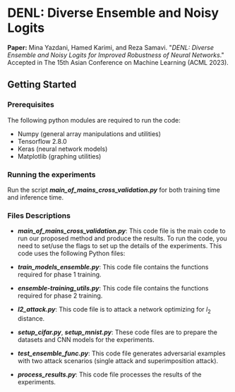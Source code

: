 
# DENL: Diverse Ensemble and Noisy Logits

**Paper:** 
Mina Yazdani, Hamed Karimi, and Reza Samavi. "*DENL: Diverse Ensemble and Noisy Logits for Improved Robustness of Neural Networks*." Accepted in The 15th Asian Conference on Machine Learning (ACML 2023).


## Getting Started


### Prerequisites
The following python modules are required to run the code:
- Numpy (general array manipulations and utilities)
- Tensorflow 2.8.0
- Keras (neural network models)
- Matplotlib (graphing utilities)

### Running the experiments
Run the script ***main_of_mains_cross_validation.py*** for both training time and inference time.

### Files Descriptions
- ***main_of_mains_cross_validation.py***: This code file is the main code to run our proposed method and produce the results. To run the code, you need to 
set/use the flags to set up the details of the experiments. This code uses the following Python files:

- ***train_models_ensemble.py***: This code file contains the functions required for phase 1 training. 

- ***ensemble-training_utils.py***: This code file contains the functions required for phase 2 training.
 
- ***l2_attack.py***: This code file is to attack a network optimizing for $l_2$ distance.

- ***setup_cifar.py***, ***setup_mnist.py***: These code files are to prepare the datasets and CNN models for the experiments.

- ***test_ensemble_func.py***: This code file generates adversarial examples with two attack scenarios (single attack and superimposition attack).

- ***process_results.py***: This code file processes the results of the experiments.



